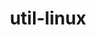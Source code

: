 ---
title: "util-linux"
layout: cache
categories: [package, develop-2024-11-17]
meta: {"versions": ["2.40.2"], "compilers": ["gcc@=11.4.0"], "oss": ["ubuntu22.04"], "platforms": ["linux"], "targets": ["x86_64_v3"], "stacks": ["e4s", "root", "tutorial"], "num_specs": 2, "num_specs_by_stack": {"tutorial": 1, "root": 2, "e4s": 1}}
spec_details: [{"hash": "7g2gpvghr47753kb5db7vakplbw7r6vb", "compiler": "gcc@=11.4.0", "versions": ["2.40.2"], "os": "ubuntu22.04", "platform": "linux", "target": "x86_64_v3", "variants": ["~bash", "build_system=autotools"], "stacks": ["tutorial", "root"], "size": "-", "tarball": "https://binaries.spack.io/develop-2024-11-17/build_cache/linux-ubuntu22.04-x86_64_v3/gcc-11.4.0/util-linux-2.40.2/linux-ubuntu22.04-x86_64_v3-gcc-11.4.0-util-linux-2.40.2-7g2gpvghr47753kb5db7vakplbw7r6vb.spack"}, {"hash": "qaqflgp4tckxywe74k2zwwwwo6ngh6vj", "compiler": "gcc@=11.4.0", "versions": ["2.40.2"], "os": "ubuntu22.04", "platform": "linux", "target": "x86_64_v3", "variants": ["~bash", "build_system=autotools"], "stacks": ["e4s", "root"], "size": "-", "tarball": "https://binaries.spack.io/develop-2024-11-17/build_cache/linux-ubuntu22.04-x86_64_v3/gcc-11.4.0/util-linux-2.40.2/linux-ubuntu22.04-x86_64_v3-gcc-11.4.0-util-linux-2.40.2-qaqflgp4tckxywe74k2zwwwwo6ngh6vj.spack"}]
---
